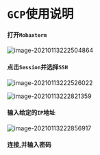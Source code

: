 # `GCP`使用说明

#### 打开`Mobaxterm`

![image-20210113222504864](C:\Users\24246\AppData\Roaming\Typora\typora-user-images\image-20210113222504864.png)

#### 点击`Session`并选择`SSH`

![image-20210113222526022](C:\Users\24246\AppData\Roaming\Typora\typora-user-images\image-20210113222526022.png)

![image-20210113222821359](C:\Users\24246\AppData\Roaming\Typora\typora-user-images\image-20210113222821359.png)

#### 输入给定的`IP`地址

![image-20210113222856917](C:\Users\24246\AppData\Roaming\Typora\typora-user-images\image-20210113222856917.png)

#### 连接,并输入密码